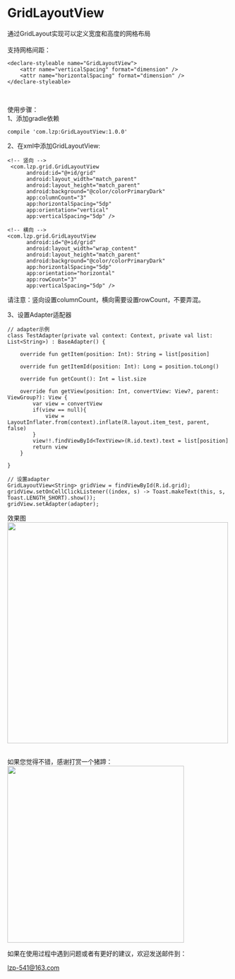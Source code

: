 # GridLayoutView
通过GridLayout实现可以定义宽度和高度的网格布局
<br />
<br />
支持网格间距：
	
	<declare-styleable name="GridLayoutView">
        <attr name="verticalSpacing" format="dimension" />
        <attr name="horizontalSpacing" format="dimension" />
    </declare-styleable>
	
<br />

使用步骤：
<br />
1、添加gradle依赖

	compile 'com.lzp:GridLayoutView:1.0.0'

2、在xml中添加GridLayoutView:
	
	<!-- 竖向 -->
	 <com.lzp.grid.GridLayoutView
          android:id="@+id/grid"
          android:layout_width="match_parent"
          android:layout_height="match_parent"
          android:background="@color/colorPrimaryDark"
          app:columnCount="3"
          app:horizontalSpacing="5dp"
          app:orientation="vertical"
          app:verticalSpacing="5dp" />
		  
	<!-- 横向 -->
	<com.lzp.grid.GridLayoutView
          android:id="@+id/grid"
          android:layout_width="wrap_content"
          android:layout_height="match_parent"
          android:background="@color/colorPrimaryDark"
          app:horizontalSpacing="5dp"
          app:orientation="horizontal"
          app:rowCount="3"
          app:verticalSpacing="5dp" />

请注意：竖向设置columnCount，横向需要设置rowCount，不要弄混。

3、设置Adapter适配器

	// adapter示例
	class TestAdapter(private val context: Context, private val list: List<String>) : BaseAdapter() {

		override fun getItem(position: Int): String = list[position]

		override fun getItemId(position: Int): Long = position.toLong()

		override fun getCount(): Int = list.size

		override fun getView(position: Int, convertView: View?, parent: ViewGroup?): View {
			var view = convertView
			if(view == null){
				view = LayoutInflater.from(context).inflate(R.layout.item_test, parent, false)
			}
			view!!.findViewById<TextView>(R.id.text).text = list[position]
			return view
		}

	}
	
	// 设置adapter
	GridLayoutView<String> gridView = findViewById(R.id.grid);
	gridView.setOnCellClickListener((index, s) -> Toast.makeText(this, s, Toast.LENGTH_SHORT).show());
 	gridView.setAdapter(adapter);
	
效果图
<br />
<img width="500" src="https://img-blog.csdnimg.cn/20181227144827266.png?x-oss-process=image/watermark,type_ZmFuZ3poZW5naGVpdGk,shadow_10,text_aHR0cHM6Ly9ibG9nLmNzZG4ubmV0L3UwMTEzMTU5NjA=,size_16,color_FFFFFF,t_70" />

<br/>
如果您觉得不错，感谢打赏一个猪蹄：

<img width=400 height=400 src="https://camo.githubusercontent.com/9a9587578e25bb3bc917c25cd772ab3ae554e4c7/68747470733a2f2f696d672d626c6f672e6373646e2e6e65742f323031383036313931383539343333343f77617465726d61726b2f322f746578742f6148523063484d364c7939696247396e4c6d4e7a5a473475626d56304c3355774d54457a4d5455354e6a413d2f666f6e742f3561364c354c32542f666f6e7473697a652f3430302f66696c6c2f49304a42516b46434d413d3d2f646973736f6c76652f3730"/>

如果在使用过程中遇到问题或者有更好的建议，欢迎发送邮件到：</br>

lzp-541@163.com
